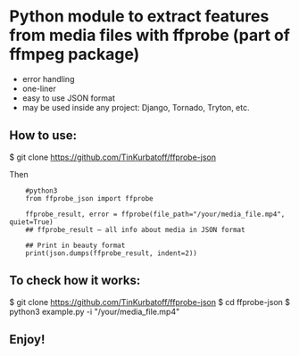 # Python module to extract features from media files with ffprobe (part of ffmpeg package)

- error handling
- one-liner
- easy to use JSON format
- may be used inside any project: Django, Tornado, Tryton, etc.

## How to use:

$ git clone https://github.com/TinKurbatoff/ffprobe-json

Then
```
    #python3
    from ffprobe_json import ffprobe

    ffprobe_result, error = ffprobe(file_path="/your/media_file.mp4", quiet=True)
    ## ffprobe_result — all info about media in JSON format

    ## Print in beauty format
    print(json.dumps(ffprobe_result, indent=2)) 

```

## To check how it works:

$ git clone https://github.com/TinKurbatoff/ffprobe-json
$ cd ffprobe-json
$ python3 example.py -i "/your/media_file.mp4"

## Enjoy!